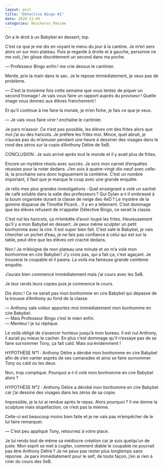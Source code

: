 ```yaml
---
layout: post
title: "Détective Bingo #1"
date: 2020-11-09
categories: Boucheras_Maxime
---
```


On a le droit à un Babybel en dessert, top.
 
C’est ce que je me dis en voyant le menu du jour à la cantine. Je m’en sers alors un sur mon plateau. Puis je regarde à droite et à gauche, personne ne me voit, j’en glisse discrètement un second dans ma poche.

— Professeur Bingo enfin ! me crie dessus le cantinier.

Merde, pris la main dans le sac. Je le repose immédiatement, je veux pas de problème.

— C’est la troisième fois cette semaine que vous tentez de piquer un second fromage ! Je vais vous faire un rapport auprès du proviseur ! Quelle image vous donnez aux élèves franchement !

Et qu’il continue à me faire la morale, je m’en fiche, je fais ce que je veux.

— Je vais vous faire virer ! enchaîne le cantinier.

Je pars m’assoir. Ce n’est pas possible, les élèves ont des frites alors que moi j’ai eu des haricots. Je préfère les frites moi. Mince, quel abruti, je n’aurais pas du m’amuser pendant une heure à dessiner des visages dans le rond des zéros sur la copie d’Anthony Délire de 5eB.
 
CONCLUSION : Je suis arrivé après tout le monde et il y avait plus de frites.
 
Encore un mystère résolu avec succès. Je sors mon carnet d’enquêtes réussies pour la noter dedans. J’en suis à quatre-vingt-dix-neuf avec celle-là, la prochaine sera donc logiquement la centième. C’est un nombre important, il faut que je marque le coup avec une grande enquête.

Je relis mes plus grandes investigations : Quel enseignant a volé un sachet de café soluble dans la salle des professeurs ? Qui Dylan a-t-il embrassé à la boum organisée durant la classe de neige des 4eD ? Le mystère de la gomme disparue de Timothé Picard... Il y en a tellement. C’est dommage que les élèves refusent de m’appeler Détective Bingo, ce serait la classe.

C’est nul les haricots, ça m’embête d’avoir loupé les frites. Heureusement qu’il y a mon Babybel en dessert. Je peux même sculpter un petit bonhomme avec la cire. Il est super bien fait. C’est salé le Babybel, je vais chercher un pichet d’eau, je ne fais pas confiance à celui qui est sur la table, peut-être que les élèves ont craché dedans.

Non ! Je m’éloigne de mon plateau une minute et on m’a volé mon bonhomme en cire Babybel ! J’y crois pas, qui a fait ça, c’est agaçant. Je trouverai le coupable et il paiera. La voilà ma fameuse grande centième enquête.

J’aurais bien commencé immédiatement mais j’ai cours avec les 5eB.
 
Je leur rends leurs copies puis je commence le cours.

Dis donc ! Ce ne serait pas mon bonhomme en cire Babybel qui dépasse de la trousse d’Anthony au fond de la classe.

— Anthony sale voleur apportez-moi immédiatement mon bonhomme en cire Babybel.  
— Mais Professeur Bingo c’est le mien enfin.  
— Menteur ! je lui réplique.

Le voilà obligé de s’avancer honteux jusqu’à mon bureau. Il est nul Anthony, il aurait pu mieux le cacher. En plus c’est dommage qu’il n’essaye pas de se faire surnommer Tony, ça fait caïd. Mais oui évidemment !
 
HYPOTHÈSE N°1 : Anthony Délire a dérobé mon bonhomme en cire Babybel afin de s’en vanter auprès de ses camarades et ainsi se faire surnommer Tony ou caïd ou les deux.
 
Non, trop compliqué. Pourquoi a-t-il volé mon bonhomme en cire Babybel alors ?
 
HYPOTHÈSE N°2 : Anthony Délire a dérobé mon bonhomme en cire Babybel car j’ai dessiné des visages dans les zéros de sa copie.
 
Impossible, je la lui ai rendue après le repas. Alors pourquoi ? Il me donne la sculpture mais stupéfaction, ce n’est pas la mienne.

Celle-ci est beaucoup moins bien faite et je ne vais pas m’empêcher de le lui faire remarquer.

— C’est peu appliqué Tony, retournez à votre place.

Je lui rends tout de même sa médiocre création car je suis quelqu’un de juste. Mon esprit se met à cogiter, comment diable le coupable ne pourrait pas être Anthony Délire ? Je ne peux pas rester plus longtemps sans réponse. Je pars immédiatement pour le self, de toute façon, j’en ai rien à cirer du cours des 5eB.
